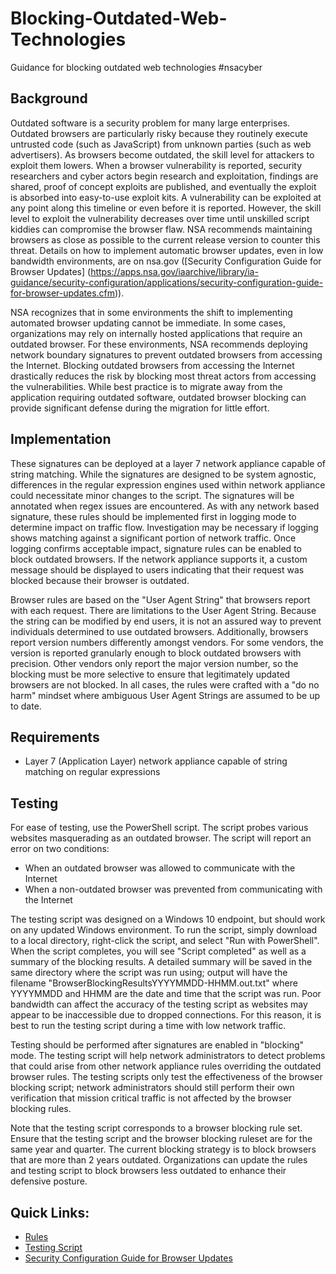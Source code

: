 # Blocking-Outdated-Web-Technologies

Guidance for blocking outdated web technologies #nsacyber


## Background
Outdated software is a security problem for many large enterprises. Outdated browsers are particularly risky because they routinely execute untrusted code (such as JavaScript) from unknown parties (such as web advertisers). As browsers become outdated, the skill level for attackers to exploit them lowers. When a browser vulnerability is reported, security researchers and cyber actors begin research and exploitation, findings are shared, proof of concept exploits are published, and eventually the exploit is absorbed into easy-to-use exploit kits. A vulnerability can be exploited at any point along this timeline or even before it is reported. However, the skill level to exploit the vulnerability decreases over time until unskilled script kiddies can compromise the browser flaw. NSA recommends maintaining browsers as close as possible to the current release version to counter this threat. Details on how to implement automatic browser updates, even in low bandwidth environments, are on nsa.gov ([Security Configuration Guide for Browser Updates] (https://apps.nsa.gov/iaarchive/library/ia-guidance/security-configuration/applications/security-configuration-guide-for-browser-updates.cfm)). 

NSA recognizes that in some environments the shift to implementing automated browser updating cannot be immediate. In some cases, organizations may rely on internally hosted applications that require an outdated browser. For these environments, NSA recommends deploying network boundary signatures to prevent outdated browsers from accessing the Internet. Blocking outdated browsers from accessing the Internet drastically reduces the risk by blocking most threat actors from accessing the vulnerabilities. While best practice is to migrate away from the application requiring outdated software, outdated browser blocking can provide significant defense during the migration for little effort. 


## Implementation
These signatures can be deployed at a layer 7 network appliance capable of string matching. While the signatures are designed to be system agnostic, differences in the regular expression engines used within network appliance could necessitate minor changes to the script. The signatures will be annotated when regex issues are encountered. As with any network based signature, these rules should be implemented first in logging mode to determine impact on traffic flow. Investigation may be necessary if logging shows matching against a significant portion of network traffic. Once logging confirms acceptable impact, signature rules can be enabled to block outdated browsers. If the network appliance supports it, a custom message should be displayed to users indicating that their request was blocked because their browser is outdated. 

Browser rules are based on the "User Agent String" that browsers report with each request. There are limitations to the User Agent String. Because the string can be modified by end users, it is not an assured way to prevent individuals determined to use outdated browsers. Additionally, browsers report version numbers differently amongst vendors. For some vendors, the version is reported granularly enough to block outdated browsers with precision. Other vendors only report the major version number, so the blocking must be more selective to ensure that legitimately updated browsers are not blocked. In all cases, the rules were crafted with a "do no harm" mindset where ambiguous User Agent Strings are assumed to be up to date.

## Requirements
* Layer 7 (Application Layer) network appliance capable of string matching on regular expressions


## Testing
For ease of testing, use the PowerShell script. The script probes various websites masquerading as an outdated browser. The script will report an error on two conditions:
* When an outdated browser was allowed to communicate with the Internet
* When a non-outdated browser was prevented from communicating with the Internet

The testing script was designed on a Windows 10 endpoint, but should work on any updated Windows environment. To run the script, simply download to a local directory, right-click the script, and select "Run with PowerShell". When the script completes, you will see "Script completed" as well as a summary of the blocking results. A detailed summary will be saved in the same directory where the script was run using; output will have the filename "BrowserBlockingResultsYYYYMMDD-HHMM.out.txt" where YYYYMMDD and HHMM are the date and time that the script was run. Poor bandwidth can affect the accuracy of the testing script as websites may appear to be inaccessible due to dropped connections. For this reason, it is best to run the testing script during a time with low network traffic. 

Testing should be performed after signatures are enabled in "blocking" mode. The testing script will help network administrators to detect problems that could arise from other network appliance rules overriding the outdated browser rules. The testing scripts only test the effectiveness of the browser blocking script; network administrators should still perform their own verification that mission critical traffic is not affected by the browser blocking rules. 

Note that the testing script corresponds to a browser blocking rule set. Ensure that the testing script and the browser blocking ruleset are for the same year and quarter. The current blocking strategy is to block browsers that are more than 2 years outdated. Organizations can update the rules and testing script to block browsers less outdated to enhance their defensive posture. 

## Quick Links:
* [Rules](https://github.com/nsacyber/Blocking-Outdated-Web-Technologies/RULES_browser_blocking_2019Q2.txt)
* [Testing Script](https://github.com/nsacyber/Blocking-Outdated-Web-Technologies/TESTING_SCRIPT_browser_blocking_2019Q2.ps1)
* [Security Configuration Guide for Browser Updates](https://apps.nsa.gov/iaarchive/library/ia-guidance/security-configuration/applications/security-configuration-guide-for-browser-updates.cfm)
